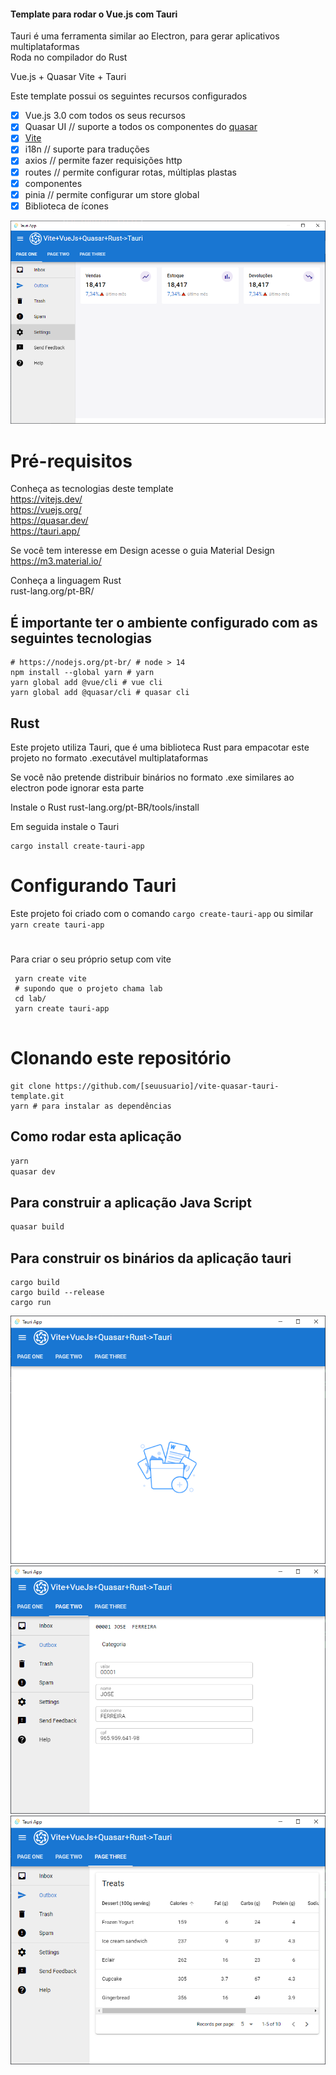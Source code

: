 #### Template para rodar o Vue.js com Tauri

Tauri é uma ferramenta similar ao Electron, para gerar aplicativos multiplataformas  
Roda no compilador do Rust

Vue.js + Quasar
Vite + Tauri

Este template possui os seguintes recursos configurados
- [x] Vue.js 3.0 com todos os seus recursos
- [x] Quasar UI // suporte a todos os componentes do [quasar](https://quasar.dev/)
- [x] [Vite](https://vitejs.dev/) 
- [x] i18n // suporte para traduções
- [x] axios // permite fazer requisições http
- [x] routes // permite configurar rotas, múltiplas plastas
- [x] componentes  
- [x] pinia // permite configurar um store global
- [x] Biblioteca de ícones

![](dashboard.PNG)

# Pré-requisitos

Conheça as tecnologias deste template  
https://vitejs.dev/   
https://vuejs.org/  
https://quasar.dev/   
https://tauri.app/  

Se você tem interesse em Design acesse o guia Material Design  
https://m3.material.io/

Conheça a linguagem Rust  
rust-lang.org/pt-BR/

## É importante ter o ambiente configurado com as seguintes tecnologias
```shell
# https://nodejs.org/pt-br/ # node > 14
npm install --global yarn # yarn
yarn global add @vue/cli # vue cli
yarn global add @quasar/cli # quasar cli
```

## Rust  
Este projeto utiliza Tauri, que é uma biblioteca Rust para empacotar este projeto no formato .executável multiplataformas

Se você não pretende distribuir binários no formato .exe similares ao electron pode ignorar esta parte

Instale o Rust 
rust-lang.org/pt-BR/tools/install

Em seguida instale o Tauri
```shell
cargo install create-tauri-app
```

# Configurando Tauri

Este projeto foi criado com o comando `cargo create-tauri-app` ou similar `yarn create tauri-app`

# 
Para criar o seu próprio setup com vite
```shell
 yarn create vite
 # supondo que o projeto chama lab
 cd lab/
 yarn create tauri-app
 
```
# Clonando este repositório
```shell
git clone https://github.com/[seuusuario]/vite-quasar-tauri-template.git
yarn # para instalar as dependências
```

## Como rodar esta aplicação
```bash
yarn 
quasar dev
```

## Para construir a aplicação Java Script


```bash
quasar build
```

## Para construir os binários da aplicação tauri

```
cargo build 
cargo build --release
cargo run
```
![](mainlayout.PNG)
![](cadastromenu.PNG)
![](tabela.PNG)
